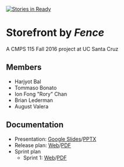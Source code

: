 [![Stories in Ready](https://badge.waffle.io/Fence-UCSC/Storefront.png?label=ready&title=Ready)](https://waffle.io/Fence-UCSC/Storefront)
# Storefront by *Fence*
A CMPS 115 Fall 2016 project at UC Santa Cruz

## Members
* Harjyot Bal
* Tommaso Bonato
* Ion Fong "Rory" Chan
* Brian Lederman
* August Valera

## Documentation
* Presentation: [Google Slides](https://docs.google.com/presentation/d/12FC7L3qjBPTURlRjZnUYxmHMhlFeNLSTxkpVp7d3uiE)/[PPTX](docs/presentation.pptx)
* Release plan: [Web](docs/release.md)/[PDF](https://gitprint.com/Fence-UCSC/Storefront/blob/master/docs/release.md)
* Sprint plan
  * Sprint 1: [Web](docs/sprint1.md)/[PDF](https://gitprint.com/Fence-UCSC/Storefront/blob/master/docs/sprint1.md)
